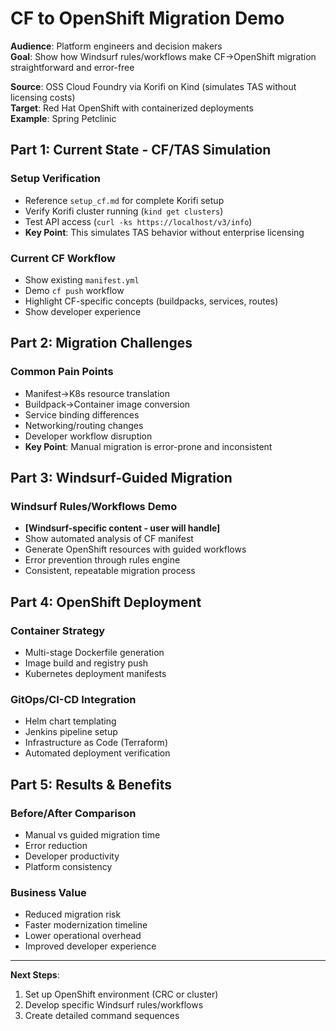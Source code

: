 # CF to OpenShift Migration Demo

**Audience**: Platform engineers and decision makers  
**Goal**: Show how Windsurf rules/workflows make CF→OpenShift migration straightforward and error-free

**Source**: OSS Cloud Foundry via Korifi on Kind (simulates TAS without licensing costs)  
**Target**: Red Hat OpenShift with containerized deployments  
**Example**: Spring Petclinic

## Part 1: Current State - CF/TAS Simulation

### Setup Verification
- Reference `setup_cf.md` for complete Korifi setup
- Verify Korifi cluster running (`kind get clusters`)
- Test API access (`curl -ks https://localhost/v3/info`)
- **Key Point**: This simulates TAS behavior without enterprise licensing

### Current CF Workflow
- Show existing `manifest.yml`
- Demo `cf push` workflow
- Highlight CF-specific concepts (buildpacks, services, routes)
- Show developer experience

## Part 2: Migration Challenges

### Common Pain Points
- Manifest→K8s resource translation
- Buildpack→Container image conversion  
- Service binding differences
- Networking/routing changes
- Developer workflow disruption
- **Key Point**: Manual migration is error-prone and inconsistent

## Part 3: Windsurf-Guided Migration

### Windsurf Rules/Workflows Demo
- **[Windsurf-specific content - user will handle]**
- Show automated analysis of CF manifest
- Generate OpenShift resources with guided workflows
- Error prevention through rules engine
- Consistent, repeatable migration process

## Part 4: OpenShift Deployment

### Container Strategy
- Multi-stage Dockerfile generation
- Image build and registry push
- Kubernetes deployment manifests

### GitOps/CI-CD Integration  
- Helm chart templating
- Jenkins pipeline setup
- Infrastructure as Code (Terraform)
- Automated deployment verification

## Part 5: Results & Benefits

### Before/After Comparison
- Manual vs guided migration time
- Error reduction
- Developer productivity
- Platform consistency

### Business Value
- Reduced migration risk
- Faster modernization timeline
- Lower operational overhead
- Improved developer experience

---

**Next Steps**: 
1. Set up OpenShift environment (CRC or cluster)
2. Develop specific Windsurf rules/workflows
3. Create detailed command sequences
